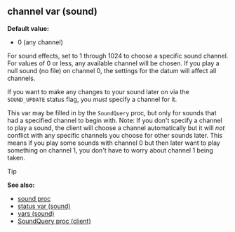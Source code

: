 ## channel var (sound)

**Default value:**
+   0 (any channel)


For sound effects, set to 1 through 1024 to choose a specific
sound channel. For values of 0 or less, any available channel will be
chosen. If you play a null sound (no file) on channel 0, the settings
for the datum will affect all channels. 

If you want to make any
changes to your sound later on via the `SOUND_UPDATE` status flag, you
*must* specify a channel for it. 

This var may be filled in by
the `SoundQuery` proc, but only for sounds that had a specified channel
to begin with.
Note: If you don\'t specify a channel to play a sound, the client will
choose a channel automatically but it will *not* conflict with any
specific channels you choose for other sounds later. This means if you
play some sounds with channel 0 but then later want to play something on
channel 1, you don\'t have to worry about channel 1 being taken.

> [!TIP] 
> **See also:**
> +   [sound proc](/ref/proc/sound.md) 
> +   [status var (sound)](/ref/sound/var/status.md) 
> +   [vars (sound)](/ref/sound/var.md) 
> +   [SoundQuery proc (client)](/ref/client/proc/SoundQuery.md) <!-- -->